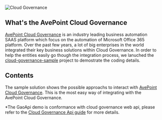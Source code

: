 
![Cloud Governance](https://raw.githubusercontent.com/AvePoint/cloud-governance-samples/master/cloud-governance.png) 

## What's the AvePoint Cloud Governance 

[AvePoint Cloud Governance](https://www.avepointonlineservices.com) is an industry leading business automation SAAS platform which focus on the automation of Microsoft Office 365 platform. Over the past few years, a lot of big enterprises in the world integrated their key business solutions within Cloud Governance. In order to help the entities easily go though the integration process, we lanuched the [cloud-governance-sample](https://cg.samples.github.avepoint.com) project to demostrate the coding details. 

## Contents
The sample solution shows the possible approachs to interact with [AvePoint Cloud Governance](https://www.avepointonlineservices.com/forwardto/target?product=GovernanceAutomation). This is the most easy way of integrating with the AvePoint Cloud Governance.

*The GaoApi demo is conformance with cloud governance web api, please refer to the [Cloud Governance Api guide](https://avepointcdn.azureedge.net/assets/webhelp/avepoint-cloud-governance-api/Index.html "Cloud Governance Api guide") for more details.

